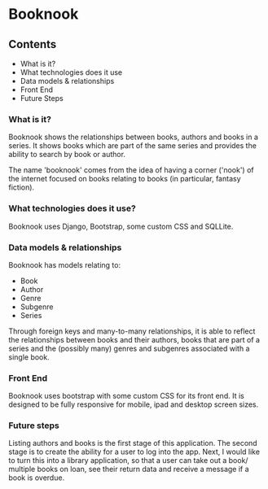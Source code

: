 # Booknook

## Contents
- What is it?
- What technologies does it use
- Data models & relationships
- Front End
- Future Steps

### What is it?

Booknook shows the relationships between books, authors and books in a series. It shows books which are part of the same series and provides the ability to search by book or author.

The name 'booknook' comes from the idea of having a corner ('nook') of the internet focused on books relating to books (in particular, fantasy fiction).

### What technologies does it use?

Booknook uses Django, Bootstrap, some custom CSS and SQLLite. 

### Data models & relationships

Booknook has models relating to:
- Book
- Author
- Genre
- Subgenre
- Series

Through foreign keys and many-to-many relationships, it is able to reflect the relationships between books and their authors, books that are part of a series
and the (possibly many) genres and subgenres associated with a single book.

### Front End 

Booknook uses bootstrap with some custom CSS for its front end. It is designed to be fully responsive for mobile, ipad and desktop screen sizes.

### Future steps
Listing authors and books is the first stage of this application. The second stage is to create the ability for a user to log into the app. 
Next, I would like to turn this into a library application, so that a user can take out a book/ multiple books on loan, see their return data and receive a message if a book is overdue.
